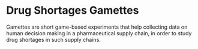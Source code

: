 # Drug Shortages Gamettes
Gamettes are short game-based experiments that help collecting data on human decision making in a pharmaceutical supply chain, in order to study drug shortages in such supply chains.
